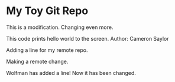 # My Toy Git Repo

This is a modification. Changing even more.

This code prints hello world to the screen.
Author: Cameron Saylor

Adding a line for my remote repo.

Making a remote change.

Wolfman has added a line! Now it has been changed.

